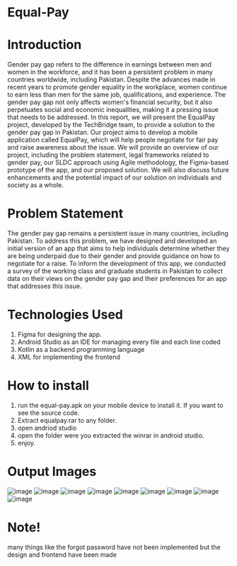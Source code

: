 # Equal-Pay
# Introduction
Gender pay gap refers to the difference in earnings between men and women in the workforce, and it has been a persistent problem in many countries worldwide, including Pakistan. Despite the advances made in recent years to promote gender equality in the workplace, women continue to earn less than men for the same job, qualifications, and experience. The gender pay gap not only affects women's financial security, but it also perpetuates social and economic inequalities, making it a pressing issue that needs to be addressed.
In this report, we will present the EqualPay project, developed by the TechBridge team, to provide a solution to the gender pay gap in Pakistan. Our project aims to develop a mobile application called EqualPay, which will help people negotiate for fair pay and raise awareness about the issue. We will provide an overview of our project, including the problem statement, legal frameworks related to gender pay, our SLDC approach using Agile methodology, the Figma-based prototype of the app, and our proposed solution. We will also discuss future enhancements and the potential impact of our solution on individuals and society as a whole.
# Problem Statement
The gender pay gap remains a persistent issue in many countries, including Pakistan. To address this problem, we have designed and developed an initial version of an app that aims to help individuals determine whether they are being underpaid due to their gender and provide guidance on how to negotiate for a raise. To inform the development of this app, we conducted a survey of the working class and graduate students in Pakistan to collect data on their views on the gender pay gap and their preferences for an app that addresses this issue.
# Technologies Used
1) Figma for designing the app.
2) Android Studio as an IDE for managing every file and each line coded
3) Kotlin as a backend programming language
4) XML for implementing the frontend 
# How to install
1) run the equal-pay.apk on your mobile device to install it.
If you want to see the source code.
1) Extract equalpay.rar to any folder.
2) open andriod studio
3) open the folder were you extracted the winrar in android studio.
4) enjoy.
# Output Images
![image](https://user-images.githubusercontent.com/77490589/233000044-af016f02-23b7-4276-bfe1-b4f1f92df987.png)
![image](https://user-images.githubusercontent.com/77490589/233000057-a98bfa5f-2d3d-4fac-a862-d60d8fbc5e34.png)
![image](https://user-images.githubusercontent.com/77490589/233000077-19c14345-f3d6-4c67-835d-5212d4bf9382.png)
![image](https://user-images.githubusercontent.com/77490589/233000214-2cb6f111-00d3-4439-85fa-fae37dc2004c.png)
![image](https://user-images.githubusercontent.com/77490589/233000236-792757a9-9129-4b53-aa0a-48b0944235a5.png)
![image](https://user-images.githubusercontent.com/77490589/233000260-6319beff-3b65-4bc4-b8ac-b2dbd05b8de8.png)
![image](https://user-images.githubusercontent.com/77490589/233000273-5a1f12e2-e305-4348-890d-db58c298104b.png)
![image](https://user-images.githubusercontent.com/77490589/233000318-0596a5ce-41cb-486f-b2e9-600e09da64a4.png)
![image](https://user-images.githubusercontent.com/77490589/233000336-7995c110-77e0-4933-bee1-74e056320833.png)

# Note!
many things like the forgot password have not been implemented but the design and frontend have been made

